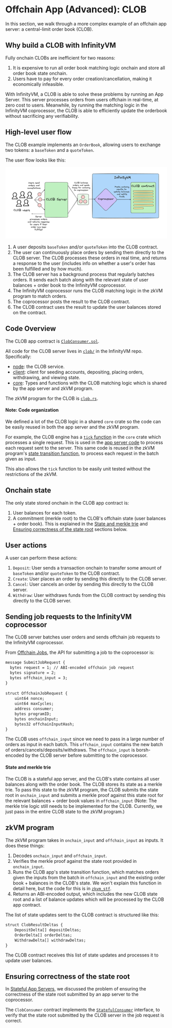 # Offchain App (Advanced): CLOB

In this section, we walk through a more complex example of an offchain app server: a central-limit order book (CLOB).

## Why build a CLOB with InfinityVM

Fully onchain CLOBs are inefficient for two reasons:
1. It is expensive to run all order book matching logic onchain and store all order book state onchain.
1. Users have to pay for every order creation/cancellation, making it economically infeasible.

With InfinityVM, a CLOB is able to solve these problems by running an App Server. This server processes orders from users offchain in real-time, at zero cost to users. Meanwhile, by running the matching logic in the InfinityVM coprocessor, the CLOB is able to efficiently update the orderbook without sacrificing any verifiability.

## High-level user flow

The CLOB example implements an `OrderBook`, allowing users to exchange two tokens: a `baseToken` and a `quoteToken`.

The user flow looks like this:

![clob app server](../assets/clob.png)

1. A user deposits `baseToken` and/or `quoteToken` into the CLOB contract.
1. The user can continuously place orders by sending them directly to the CLOB server. The CLOB processes these orders in real time, and returns a response to the user (includes info on whether a user's order has been fulfilled and by how much).
1. The CLOB server has a background process that regularly batches orders. It sends each batch along with the relevant state of user balances + order book to the InfinityVM coprocessor.
1. The InfinityVM coprocessor runs the CLOB matching logic in the zkVM program to match orders.
1. The coprocessor posts the result to the CLOB contract.
1. The CLOB contract uses the result to update the user balances stored on the contract.

## Code Overview

The CLOB app contract is [`ClobConsumer.sol`](https://github.com/InfinityVM/InfinityVM/blob/main/contracts/src/clob/ClobConsumer.sol).

All code for the CLOB server lives in [`clob/`](https://github.com/InfinityVM/InfinityVM/tree/main/clob) in the InfinityVM repo. Specifically:

- [node](https://github.com/InfinityVM/InfinityVM/tree/main/clob/node): the CLOB service.
- [client](https://github.com/InfinityVM/InfinityVM/tree/main/clob/client): client for seeding accounts, depositing, placing orders, withdrawing, and viewing state.
- [core](https://github.com/InfinityVM/InfinityVM/tree/main/clob/core): Types and functions with the CLOB matching logic which is shared by the app server and zkVM program.

The zkVM program for the CLOB is [`clob.rs`](https://github.com/InfinityVM/InfinityVM/blob/main/clob/programs/app/src/clob.rs).

#### Note: Code organization

We defined a lot of the CLOB logic in a shared `core` crate so the code can be easily reused in both the app server and the zkVM program.

For example, the CLOB engine has a [`tick` function](https://github.com/InfinityVM/InfinityVM/blob/main/clob/core/src/lib.rs#L282) in the `core` crate which processes a single request. This is used in the [app server code](https://github.com/InfinityVM/InfinityVM/blob/main/clob/node/src/engine.rs) to process each request sent to the server. This same code is reused in the zkVM program's [state transition function](https://github.com/InfinityVM/InfinityVM/blob/main/clob/core/src/lib.rs#L275), to process each request in the batch given as input.

This also allows the `tick` function to be easily unit tested without the restrictions of the zkVM.

## Onchain state

The only state stored onchain in the CLOB app contract is:
1. User balances for each token.
1. A commitment (merkle root) to the CLOB's offchain state (user balances + order book). This is explained in the [State and merkle trie](./clob.md#state-and-merkle-trie) and [Ensuring correctness of the state root](./clob.md#ensuring-correctness-of-the-state-root) sections below.

## User actions

A user can perform these actions:

1. `Deposit`: User sends a transaction onchain to transfer some amount of `baseToken` and/or `quoteToken` to the CLOB contract. 
1. `Create`: User places an order by sending this directly to the CLOB server. 
1. `Cancel`: User cancels an order by sending this directly to the CLOB server.
1. `Withdraw`: User withdraws funds from the CLOB contract by sending this directly to the CLOB server.

## Sending job requests to the InfinityVM coprocessor

The CLOB server batches user orders and sends offchain job requests to the InfinityVM coprocessor.

From [Offchain Jobs](../integration/offchain.md), the API for submitting a job to the coprocessor is:

```rust,ignore
message SubmitJobRequest {
  bytes request = 1; // ABI-encoded offchain job request
  bytes signature = 2;
  bytes offchain_input = 3;
}

struct OffchainJobRequest {
    uint64 nonce;
    uint64 maxCycles;
    address consumer;
    bytes programID;
    bytes onchainInput;
    bytes32 offchainInputHash;
}
```

The CLOB uses `offchain_input` since we need to pass in a large number of orders as input in each batch. This `offchain_input` contains the new batch of orders/cancels/deposits/withdraws. The `offchain_input` is borsh-encoded by the CLOB server before submitting to the coprocessor.

#### State and merkle trie

The CLOB is a stateful app server, and the CLOB's state contains all user balances along with the order book. The CLOB stores its state as a merkle trie. To pass this state to the zkVM program, the CLOB submits the state root in `onchain_input` and submits a merkle proof against this state root for the relevant balances + order book values in `offchain_input` (Note: The merkle trie logic still needs to be implemented for the CLOB. Currently, we just pass in the entire CLOB state to the zkVM program.)

## zkVM program

The zkVM program takes in `onchain_input` and `offchain_input` as inputs. It does these things:

1. Decodes `onchain_input` and `offchain_input`.
2. Verifies the merkle proof against the state root provided in `onchain_input`.
1. Runs the CLOB app's state transition function, which matches orders given the inputs from the batch in `offchain_input` and the existing order book + balances in the CLOB's state. We won't explain this function in detail here, but the code for this is in [`zkvm_stf`](https://github.com/InfinityVM/InfinityVM/blob/main/clob/core/src/lib.rs#L275).
1. Returns an ABI-encoded output, which includes the new CLOB state root and a list of balance updates which will be processed by the CLOB app contract.

The list of state updates sent to the CLOB contract is structured like this:

```rust,ignore
struct ClobResultDeltas {
    DepositDelta[] depositDeltas;
    OrderDelta[] orderDeltas;
    WithdrawDelta[] withdrawDeltas;
}
```

The CLOB contract receives this list of state updates and processes it to update user balances.

## Ensuring correctness of the state root

In [Stateful App Servers](../integration/offchain.md#stateful-app-servers), we discussed the problem of ensuring the correctness of the state root submitted by an app server to the coprocessor.

The `ClobConsumer` contract implements the [`StatefulConsumer`](https://github.com/InfinityVM/InfinityVM/blob/main/contracts/src/coprocessor/StatefulConsumer.sol) interface, to verify that the state root submitted by the CLOB server in the job request is correct.
